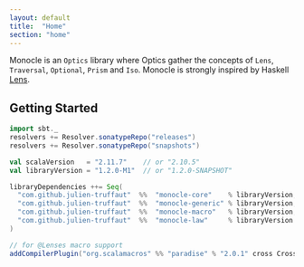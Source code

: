 ```yaml
---
layout: default
title:  "Home"
section: "home"
---
```


Monocle is an `Optics` library where Optics gather the concepts of `Lens`, `Traversal`,
`Optional`, `Prism` and `Iso`. Monocle is strongly inspired by Haskell [Lens](https://github.com/ekmett/lens).

## Getting Started

```scala
import sbt._
resolvers += Resolver.sonatypeRepo("releases")
resolvers += Resolver.sonatypeRepo("snapshots")

val scalaVersion   = "2.11.7"    // or "2.10.5"
val libraryVersion = "1.2.0-M1"  // or "1.2.0-SNAPSHOT"

libraryDependencies ++= Seq(
  "com.github.julien-truffaut"  %%  "monocle-core"    % libraryVersion,
  "com.github.julien-truffaut"  %%  "monocle-generic" % libraryVersion,
  "com.github.julien-truffaut"  %%  "monocle-macro"   % libraryVersion,        
  "com.github.julien-truffaut"  %%  "monocle-law"     % libraryVersion % "test" 
)

// for @Lenses macro support
addCompilerPlugin("org.scalamacros" %% "paradise" % "2.0.1" cross CrossVersion.full)
